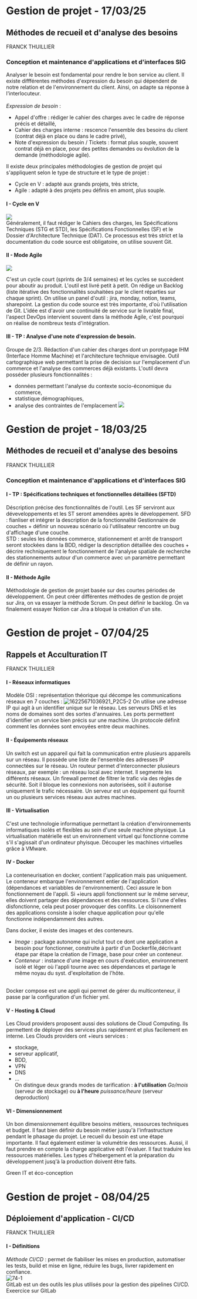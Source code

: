 # Gestion de projet - 17/03/25
## Méthodes de recueil et d'analyse des besoins
FRANCK THUILLIER
<br>
### Conception et maintenance d'applications et d'interfaces SIG
Analyser le besoin est fondamental pour rendre le bon service au client. Il existe diffférentes méthodes d'expression du besoin qui dépendent de notre relation et de l'environnement du client.
Ainsi, on adapte sa réponse à l'interlocuteur.
<br> <br>
*Expression de besoin* :
- Appel d'offre : rédiger le cahier des charges avec le cadre de réponse précis et détaillé,
- Cahier des charges interne : rescence l'ensemble des besoins du client (contrat déjà en place ou dans le cadre privé),
- Note d'expression du besoin / Tickets : format plus souple, souvent contrat déjà en place, pour des petites demandes ou évolution de la demande (méthodologie agile).

Il existe deux principales méthodologies de gestion de projet qui s'appliquent selon le type de structure et le type de projet :
- Cycle en V : adapté aux grands projets, très stricte,
- Agile : adapté à des projets peu définis en amont, plus souple.

#### I - Cycle en V

![](https://www.manager-go.com/assets/Uploads/Cycle-V-min.png)
<br>Généralement, il faut rédiger le Cahiers des charges, les Spécifications Techniques (STG et STD), les Spécifications Fonctionnelles (SF) et le Dossier d'Architecture Technique (DAT). Ce processus est très strict et la documentation du code source est obligatoire, on utilise souvent Git.

#### II - Mode Agile

![](Methodologie_gp.png)

C'est un cycle court (sprints de 3/4 semaines) et les cycles se succèdent pour aboutir au produit. L'outil est livré petit à petit. On rédige un Backlog (liste itérative des fonctionnalités souhaitées par le client réparties sur chaque sprint). On utilise un panel d'outil : jira, monday, notion, teams, sharepoint. La gestion du code source est très importante, d'où l'utilisation de Git.
L'idée est d'avoir une continuité de service sur le livrable final, l'aspect DevOps intervient souvent dans la méthode Agile, c'est pourquoi on réalise de nombreux tests d'intégration.
<br>
#### III - TP : Analyse d'une note d'expression de besoin.
Groupe de 2/3. Rédaction d'un cahier des charges dont un porotypage IHM (Interface Homme Machine) et l'architecture technique envisagée.
Outil cartographique web permettant la prise de decision sur l'emplacement d'un commerce et l'analyse des commerces déjà existants. L'outil devra posséder plusieurs fonctionnalités :
- données permettant l'analyse du contexte socio-économique du commerce,
- statistique démographiques,
- analyse des contraintes de l'emplacement
![](UML.png)

# Gestion de projet - 18/03/25
## Méthodes de recueil et d'analyse des besoins
FRANCK THUILLIER
<br>
### Conception et maintenance d'applications et d'interfaces SIG

#### I - TP : Spécifications techniques et fonctionnelles détaillées (SFTD)
Déscription précise des fonctionnalités de l'outil. Les SF serviront aux déveveloppements et les ST seront amendées après le développement.
SFD : fianliser et intégrer la description de la fonctionnalité Gestionnaire de couches + définir un nouveau scénario où l'utilisateur rencontre un bug d'affichage d'une couche.<br>
STD : seules les données commerce, stationnement et arrêt de transport seront stockées dans la BDD, rédiger la description détaillée des couches + décrire rechniquement le fonctionnement de l'analyse spatiale de recherche des stationnements autour d'un commerce avec un paramètre permettant de définir un rayon.

#### II - Méthode Agile
Méthodologie de gestion de projet basée sur des courtes périodes de développement.
On peut créer différentes méthodes de gestion de projet sur Jira, on va essayer la méthode Scrum. On peut définir le backlog.
On va finalement essayer Notion car Jira a bloqué la création d'un site.


# Gestion de projet - 07/04/25
## Rappels et Acculturation IT
FRANCK THUILLIER
<br>

#### I - Réseaux informatiques
Modèle OSI : représentation théorique qui décompe les communications réseaux en 7 couches :
![16225671036921_P2C5-2](https://github.com/user-attachments/assets/71f6ba8b-3cab-4087-b481-cd9d350e5e18)
On utilise une adresse IP qui agit à un identifier unique sur le réseau. Les serveurs DNS et les noms de domaines sont des sortes d'annuaires. Les ports permettent d'identifier un service bien précis sur une machine.
Un protocole définit comment les données sont envoyées entre deux machines.

#### II - Équipements réseaux 
Un switch est un appareil qui fait la communication entre plusieurs appareils sur un réseau. Il possède une liste de l'ensemble des adresses IP connectées sur le réseau.
Un routeur permet d'interconnecter plusieurs réseaux, par exemple : un réseau local avec internet. Il segmente les différents réseaux.
Un firewall permet de filtrer le trafic via des règles de sécurité. Soit il bloque les connexions non autorisées, soit il autorise uniquement le trafic nécessaire.
Un serveur est un équipement qui fournit un ou plusieurs services réseau aux autres machines.

#### III - Virtualisation
C'est une technologie informatique permettant la création d'environnements informatiques isolés et flexibles au sein d'une seule machine physique.
La virtualisation matérielle est un environnement virtuel qui fonctionne comme s'il s'agissait d'un ordinateur phyisque.
Découper les machines virtuelles grâce à VMware.

#### IV - Docker
La conteneurisation en docker, contient l'application mais pas uniquement. Le conteneur embarque l'environnement entier de l'application (dépendances et variabbles de l'environnement). Ceci assure le bon fonctionnement de l'appli.
Si +ieurs appli fonctionnent sur le même serveur, elles doivent partager des dépendances et des ressources. Si l'une d'elles disfonctionne, cela peut poser provoquer des conflits.
Le cloisonnement des applications consiste à isoler chaque application pour qu'elle fonctionne indépendamment des autres.

Dans docker, il existe des images et des conteneurs. <br>
- *Image* : package autonome qui inclut tout ce dont une application a besoin pour fonctionner, construite à partir d'un Dockerfile,décrivant étape par étape la création de l'image, base pour créer un conteneur.<br>
- *Conteneur* : instance d'une image en cours d'exécution, environnement isolé et léger où l'appli tourne avec ses dépendances et partage le même noyau du syst. d'exploitation de l'hôte.
<br>
Docker compose est une appli qui permet de gérer du multiconteneur, il passe par la configuration d'un fichier yml.

#### V - Hosting & Cloud
Les Cloud providers proposent aussi des solutions de Cloud Computing. Ils permettent de déployer des services plus rapidement et plus facilement en interne.
Les Clouds providers ont +ieurs services :
- stockage,
- serveur applicatif,
- BDD,
- VPN
- DNS
- ...<br>
On distingue deux grands modes de tarification : **à l'utilisation** *Go/mois* (serveur de stockage) ou **à l'heure** *puissance/heure* (serveur deproduction)

#### VI - Dimensionnement
Un bon dimensionnement équilibre besoins métiers, ressources techniques et budget.
Il faut bien définir du besoin métier jusqu'à l'infrastructure pendant le phasage du projet. Le recueil du besoin est une étape importante. Il faut également estimer la volumétrie des ressources. Aussi, il faut prendre en compte la charge applicative edt l'évaluer. Il faut traduire les ressources matérielles. Les types d'hébergement et la préparation du développement jusq'à la production doivent être faits.

Green IT et éco-conception

# Gestion de projet - 08/04/25
## Déploiement d'application - CI/CD
FRANCK THUILLIER<br>

#### I - Définitions
*Méthode CI/CD* : permet de fiabiliser les mises en production, automatiser les tests, build et mise en ligne, réduire les bugs, livrer rapidement en confiance.<br>
![74-1](https://github.com/user-attachments/assets/915ff64e-5b8e-4ddc-9f6f-278374319cd9)<br>
GitLab est un des outils les plus utilisés pour la gestion des pipelines CI/CD.
Exeercice sur GitLab















